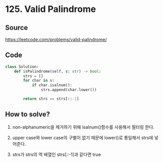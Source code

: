 # 125. Valid Palindrome

## Source

https://leetcode.com/problems/valid-palindrome/

## Code

```python
class Solution:
    def isPalindrome(self, s: str) -> bool:
        strs = []
        for char in s:
            if char.isalnum():
                strs.append(char.lower())

        return strs == strs[::-1]
```

## How to solve?

1. non-alphanumeric을 제거하기 위해 isalnum()함수를 사용해서 필터링 한다.

2. upper case와 lower case의 구별이 없기 때문에 lower()로 통일해서 strs에 넣어준다.

3. strs가 strs의 역 배열인 strs[::-1]과 같다면 true
